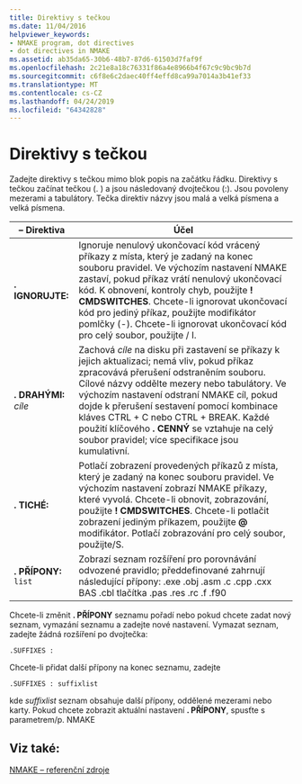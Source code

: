 ```yaml
---
title: Direktivy s tečkou
ms.date: 11/04/2016
helpviewer_keywords:
- NMAKE program, dot directives
- dot directives in NMAKE
ms.assetid: ab35da65-30b6-48b7-87d6-61503d7faf9f
ms.openlocfilehash: 2c21e8a18c76331f86a4e8966b4f67c9c9bc9b7d
ms.sourcegitcommit: c6f8e6c2daec40ff4effd8ca99a7014a3b41ef33
ms.translationtype: MT
ms.contentlocale: cs-CZ
ms.lasthandoff: 04/24/2019
ms.locfileid: "64342828"
---
```

# <a name="dot-directives"></a>Direktivy s tečkou

Zadejte direktivy s tečkou mimo blok popis na začátku řádku. Direktivy s tečkou začínat tečkou (. ) a jsou následovaný dvojtečkou (:). Jsou povoleny mezerami a tabulátory. Tečka direktiv názvy jsou malá a velká písmena a velká písmena.

|– Direktiva|Účel|
|---------------|-------------|
|**. IGNORUJTE:**|Ignoruje nenulový ukončovací kód vrácený příkazy z místa, který je zadaný na konec souboru pravidel. Ve výchozím nastavení NMAKE zastaví, pokud příkaz vrátí nenulový ukončovací kód. K obnovení, kontroly chyb, použijte **! CMDSWITCHES**. Chcete-li ignorovat ukončovací kód pro jediný příkaz, použijte modifikátor pomlčky (-). Chcete-li ignorovat ukončovací kód pro celý soubor, použijte / I.|
|**. DRAHÝMI:** *cíle*|Zachová *cíle* na disku při zastavení se příkazy k jejich aktualizaci; nemá vliv, pokud příkaz zpracovává přerušení odstraněním souboru. Cílové názvy oddělte mezery nebo tabulátory. Ve výchozím nastavení odstraní NMAKE cíl, pokud dojde k přerušení sestavení pomocí kombinace kláves CTRL + C nebo CTRL + BREAK. Každé použití klíčového **. CENNÝ** se vztahuje na celý soubor pravidel; více specifikace jsou kumulativní.|
|**. TICHÉ:**|Potlačí zobrazení provedených příkazů z místa, který je zadaný na konec souboru pravidel. Ve výchozím nastavení zobrazí NMAKE příkazy, které vyvolá. Chcete-li obnovit, zobrazování, použijte **! CMDSWITCHES**. Chcete-li potlačit zobrazení jediným příkazem, použijte **@** modifikátor. Potlačí zobrazování pro celý soubor, použijte/S.|
|**. PŘÍPONY:** `list`|Zobrazí seznam rozšíření pro porovnávání odvozené pravidlo; předdefinované zahrnují následující přípony: .exe .obj .asm .c .cpp .cxx BAS .cbl tlačítka .pas .res .rc .f .f90|

Chcete-li změnit **. PŘÍPONY** seznamu pořadí nebo pokud chcete zadat nový seznam, vymazání seznamu a zadejte nové nastavení. Vymazat seznam, zadejte žádná rozšíření po dvojtečka:

```
.SUFFIXES :
```

Chcete-li přidat další přípony na konec seznamu, zadejte

```
.SUFFIXES : suffixlist
```

kde *suffixlist* seznam obsahuje další přípony, oddělené mezerami nebo karty. Pokud chcete zobrazit aktuální nastavení **. PŘÍPONY**, spusťte s parametrem/p. NMAKE

## <a name="see-also"></a>Viz také:

[NMAKE – referenční zdroje](nmake-reference.md)

